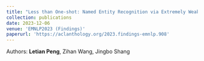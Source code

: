 ```yaml
---
title: "Less than One-shot: Named Entity Recognition via Extremely Weak Supervision."
collection: publications
date: 2023-12-06
venue: 'EMNLP2023 (Findings)'
paperurl: 'https://aclanthology.org/2023.findings-emnlp.908'
---
```

Authors: **Letian Peng**, Zihan Wang, Jingbo Shang
